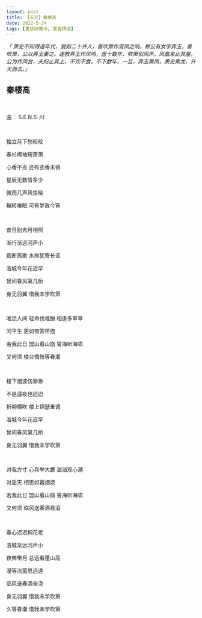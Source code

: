 ```yaml
---
layout: post
title: 【天光】秦楼高
date: 2022-5-24
tags: [重读旧情诗, 宴客精选]
---
```


*「 萧史不知得道年代，貌如二十许人，善吹箫作鸾凤之响。穆公有女字弄玉，善吹箫，公以弄玉妻之。遂教弄玉作凤鸣，居十数年，吹箫似凤声，凤凰来止其屋。公为作凤台，夫妇止其上，不饮不食，不下数年，一旦，弄玉乘凤，萧史乘龙，升天而去。」*

## 秦楼高

<br>

曲： S.E.N.S-川

<br>

独立月下愁皎皎

春衫襟袖短萧萧

心香不点 还有衣香未销

星辰无数情多少

微雨几声风惊晓

辗转难眠 可有梦赦今宵

<br>

昔日别去月相照

渐行渐远河声小

截断离歌 水岸犹寄长谣

洛城今年花迟早

曾问春风第几桥

身无羽翼 惜我未学吹箫

<br>

唯恐人间 轻命也难酬 相逢多草草

问平生 更如何答怀抱

若我此日 盟山看山崩 誓海听海啸

又何须 楼台惆怅等春潮

<br>

楼下烟波伤渺渺

不是遥夜也迢迢

折柳横吹 楼上锦瑟重调

洛城今年花迟早

曾问春风第几桥

身无羽翼 惜我未学吹箫

<br>

对我方寸 心兵举大纛 汹汹观心潮

对遥天 相思如暮烟烧

若我此日 盟山看山崩 誓海听海啸

又何须 临风送春酒易消

<br>

春心迟迟桐花老

洛城渐远河声小

夜奔带月 总远看蓬山高

漫等流萤思远道

临风送春酒全浇

身无羽翼 惜我未学吹箫

久等春潮 惜我未学吹箫

